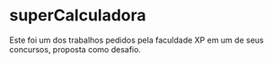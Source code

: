 # superCalculadora
 Este foi um dos trabalhos pedidos pela faculdade XP em um de seus concursos, proposta como desafio.
